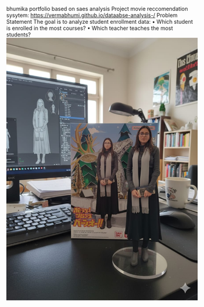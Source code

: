 bhumika portfolio based on saes analysis 
Project movie reccomendation sysytem: https://vermabhumi.github.io/dataabse-analysis-/
Problem Statement
The goal is to analyze student enrollment data:
•	Which student is enrolled in the most courses?
•	Which teacher teaches the most students?
![my images](https://github.com/vermabhumi/dataabse-analysis-/blob/main/WhatsApp%20Image%202025-09-10%20at%2014.26.34_45c45c92.jpg)
